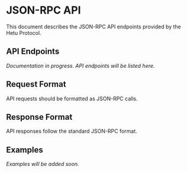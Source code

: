 # JSON-RPC API

This document describes the JSON-RPC API endpoints provided by the Hetu Protocol.

## API Endpoints

*Documentation in progress. API endpoints will be listed here.*

## Request Format

API requests should be formatted as JSON-RPC calls.

## Response Format

API responses follow the standard JSON-RPC format.

## Examples

*Examples will be added soon.* 